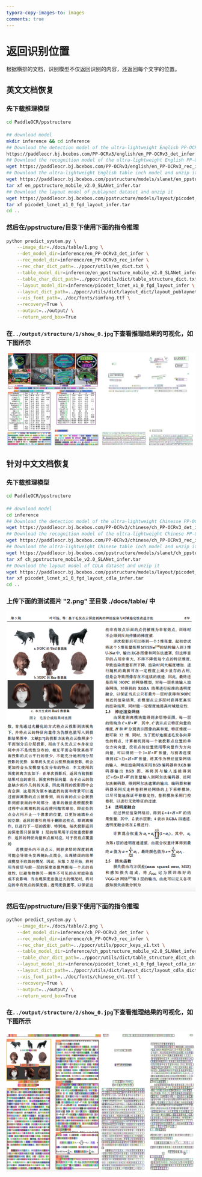 ```yaml
---
typora-copy-images-to: images
comments: true
---
```


# 返回识别位置

根据横排的文档，识别模型不仅返回识别的内容，还返回每个文字的位置。

## 英文文档恢复

### 先下载推理模型

```bash
cd PaddleOCR/ppstructure

## download model
mkdir inference && cd inference
## Download the detection model of the ultra-lightweight English PP-OCRv3 model and unzip it
https://paddleocr.bj.bcebos.com/PP-OCRv3/english/en_PP-OCRv3_det_infer.tar && tar xf en_PP-OCRv3_det_infer.tar
## Download the recognition model of the ultra-lightweight English PP-OCRv3 model and unzip it
wget https://paddleocr.bj.bcebos.com/PP-OCRv3/english/en_PP-OCRv3_rec_infer.tar && tar xf en_PP-OCRv3_rec_infer.tar
## Download the ultra-lightweight English table inch model and unzip it
wget https://paddleocr.bj.bcebos.com/ppstructure/models/slanet/en_ppstructure_mobile_v2.0_SLANet_infer.tar
tar xf en_ppstructure_mobile_v2.0_SLANet_infer.tar
## Download the layout model of publaynet dataset and unzip it
wget https://paddleocr.bj.bcebos.com/ppstructure/models/layout/picodet_lcnet_x1_0_fgd_layout_infer.tar
tar xf picodet_lcnet_x1_0_fgd_layout_infer.tar
cd ..
```

### 然后在/ppstructure/目录下使用下面的指令推理

```bash
python predict_system.py \
    --image_dir=./docs/table/1.png \
    --det_model_dir=inference/en_PP-OCRv3_det_infer \
    --rec_model_dir=inference/en_PP-OCRv3_rec_infer \
    --rec_char_dict_path=../ppocr/utils/en_dict.txt \
    --table_model_dir=inference/en_ppstructure_mobile_v2.0_SLANet_infer \
    --table_char_dict_path=../ppocr/utils/dict/table_structure_dict.txt \
    --layout_model_dir=inference/picodet_lcnet_x1_0_fgd_layout_infer \
    --layout_dict_path=../ppocr/utils/dict/layout_dict/layout_publaynet_dict.txt \
    --vis_font_path=../doc/fonts/simfang.ttf \
    --recovery=True \
    --output=../output/ \
    --return_word_box=True
```

### 在`../output/structure/1/show_0.jpg`下查看推理结果的可视化，如下图所示

![show_0_mdf_v2](./images/799450d4-d2c5-4b61-b490-e160dc0f515c.jpeg)

## 针对中文文档恢复

### 先下载推理模型

```bash
cd PaddleOCR/ppstructure

## download model
cd inference
## Download the detection model of the ultra-lightweight Chinesse PP-OCRv3 model and unzip it
wget https://paddleocr.bj.bcebos.com/PP-OCRv3/chinese/ch_PP-OCRv3_det_infer.tar && tar xf ch_PP-OCRv3_det_infer.tar
## Download the recognition model of the ultra-lightweight Chinese PP-OCRv3 model and unzip it
wget https://paddleocr.bj.bcebos.com/PP-OCRv3/chinese/ch_PP-OCRv3_rec_infer.tar && tar xf ch_PP-OCRv3_rec_infer.tar
## Download the ultra-lightweight Chinese table inch model and unzip it
wget https://paddleocr.bj.bcebos.com/ppstructure/models/slanet/ch_ppstructure_mobile_v2.0_SLANet_infer.tar
tar xf ch_ppstructure_mobile_v2.0_SLANet_infer.tar
## Download the layout model of CDLA dataset and unzip it
wget https://paddleocr.bj.bcebos.com/ppstructure/models/layout/picodet_lcnet_x1_0_fgd_layout_cdla_infer.tar
tar xf picodet_lcnet_x1_0_fgd_layout_cdla_infer.tar
cd ..
```

### 上传下面的测试图片 "2.png" 至目录 ./docs/table/ 中

![2](./images/d0858341-a889-483c-8373-5ecaa57f3b20.png)

### 然后在/ppstructure/目录下使用下面的指令推理

```bash
python predict_system.py \
    --image_dir=./docs/table/2.png \
    --det_model_dir=inference/ch_PP-OCRv3_det_infer \
    --rec_model_dir=inference/ch_PP-OCRv3_rec_infer \
    --rec_char_dict_path=../ppocr/utils/ppocr_keys_v1.txt \
    --table_model_dir=inference/ch_ppstructure_mobile_v2.0_SLANet_infer \
    --table_char_dict_path=../ppocr/utils/dict/table_structure_dict_ch.txt \
    --layout_model_dir=inference/picodet_lcnet_x1_0_fgd_layout_cdla_infer \
    --layout_dict_path=../ppocr/utils/dict/layout_dict/layout_cdla_dict.txt \
    --vis_font_path=../doc/fonts/chinese_cht.ttf \
    --recovery=True \
    --output=../output/ \
    --return_word_box=True
```

### 在`../output/structure/2/show_0.jpg`下查看推理结果的可视化，如下图所示

![show_1_mdf_v2](./images/3c200538-f2e6-4d79-847a-4c4587efa9f0.jpeg)
